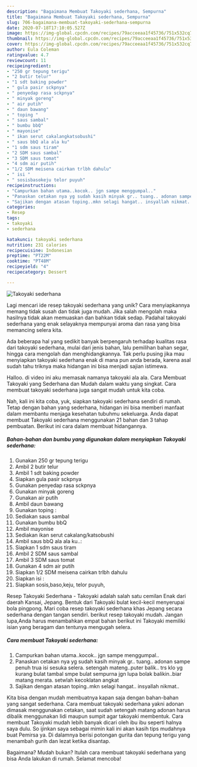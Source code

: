 ```yaml
---
description: "Bagaimana Membuat Takoyaki sederhana, Sempurna"
title: "Bagaimana Membuat Takoyaki sederhana, Sempurna"
slug: 706-bagaimana-membuat-takoyaki-sederhana-sempurna
date: 2020-07-18T17:10:05.527Z
image: https://img-global.cpcdn.com/recipes/79acceeaa1f45736/751x532cq70/takoyaki-sederhana-foto-resep-utama.jpg
thumbnail: https://img-global.cpcdn.com/recipes/79acceeaa1f45736/751x532cq70/takoyaki-sederhana-foto-resep-utama.jpg
cover: https://img-global.cpcdn.com/recipes/79acceeaa1f45736/751x532cq70/takoyaki-sederhana-foto-resep-utama.jpg
author: Eula Coleman
ratingvalue: 4.7
reviewcount: 11
recipeingredient:
- "250 gr tepung terigu"
- "2 butir telur"
- "1 sdt baking powder"
- " gula pasir sckpnya"
- " penyedap rasa sckpnya"
- " minyak goreng"
- " air putih"
- " daun bawang"
- " toping "
- " saus sambal"
- " bumbu bbQ"
- " mayonise"
- " ikan serut cakalangkatsobushi"
- " saus bbQ ala ala ku"
- "1 sdm saus tiram"
- "2 SDM saus sambal"
- "3 SDM saus tomat"
- "4 sdm air putih"
- "1/2 SDM meisena cairkan trlbh dahulu"
- " isi "
- " sosisbasokeju telor puyuh"
recipeinstructions:
- "Campurkan bahan utama..kocok.. jgn sampe menggumpal.."
- "Panaskan cetakan nya yg sudah kasih minyak gr.. tuang.. adonan sampe penuh trua isi sesuka selera. setengah mateng..puter balik.. trs klo yg kurang bulat tambal smpe bulat sempurna jgn lupa bolak balikin..biar matang merata. setwlah kecoklatan angkat"
- "Sajikan dengan atasan toping..mkn selagi hangat.. insyallah nikmat.."
categories:
- Resep
tags:
- takoyaki
- sederhana

katakunci: takoyaki sederhana 
nutrition: 231 calories
recipecuisine: Indonesian
preptime: "PT22M"
cooktime: "PT48M"
recipeyield: "4"
recipecategory: Dessert

---
```



![Takoyaki sederhana](https://img-global.cpcdn.com/recipes/79acceeaa1f45736/751x532cq70/takoyaki-sederhana-foto-resep-utama.jpg)

Lagi mencari ide resep takoyaki sederhana yang unik? Cara menyiapkannya memang tidak susah dan tidak juga mudah. Jika salah mengolah maka hasilnya tidak akan memuaskan dan bahkan tidak sedap. Padahal takoyaki sederhana yang enak selayaknya mempunyai aroma dan rasa yang bisa memancing selera kita.

Ada beberapa hal yang sedikit banyak berpengaruh terhadap kualitas rasa dari takoyaki sederhana, mulai dari jenis bahan, lalu pemilihan bahan segar, hingga cara mengolah dan menghidangkannya. Tak perlu pusing jika mau menyiapkan takoyaki sederhana enak di mana pun anda berada, karena asal sudah tahu triknya maka hidangan ini bisa menjadi sajian istimewa.

Halloo. di video ini aku memasak namanya takoyaki ala ala. Cara Membuat Takoyaki yang Sederhana dan Mudah dalam waktu yang singkat. Cara membuat takoyaki sederhana juga sangat mudah untuk kita coba.


Nah, kali ini kita coba, yuk, siapkan takoyaki sederhana sendiri di rumah. Tetap dengan bahan yang sederhana, hidangan ini bisa memberi manfaat dalam membantu menjaga kesehatan tubuhmu sekeluarga. Anda dapat membuat Takoyaki sederhana menggunakan 21 bahan dan 3 tahap pembuatan. Berikut ini cara dalam membuat hidangannya.

<!--inarticleads1-->

##### Bahan-bahan dan bumbu yang digunakan dalam menyiapkan Takoyaki sederhana:

1. Gunakan 250 gr tepung terigu
1. Ambil 2 butir telur
1. Ambil 1 sdt baking powder
1. Siapkan  gula pasir sckpnya
1. Gunakan  penyedap rasa sckpnya
1. Gunakan  minyak goreng
1. Gunakan  air putih
1. Ambil  daun bawang
1. Gunakan  toping :
1. Sediakan  saus sambal
1. Gunakan  bumbu bbQ
1. Ambil  mayonise
1. Sediakan  ikan serut cakalang/katsobushi
1. Ambil  saus bbQ ala ala ku..:
1. Siapkan 1 sdm saus tiram
1. Ambil 2 SDM saus sambal
1. Ambil 3 SDM saus tomat
1. Gunakan 4 sdm air putih
1. Siapkan 1/2 SDM meisena cairkan trlbh dahulu
1. Siapkan  isi :
1. Siapkan  sosis,baso,keju, telor puyuh,


Resep Takoyaki Sederhana - Takoyaki adalah salah satu cemilan Enak dari daerah Kansai, Jepang. Bentuk dari Takoyaki bulat kecil-kecil menyerupai bola pingpong. Mari coba resep takoyaki sederhana khas Jepang secara sederhana dengan tangan sendiri. berikut resep takoyaki mudah. Jangan lupa,Anda harus menambahkan empat bahan berikut ini Takoyaki memiliki isian yang beragam dan tentunya mengugah selera. 

<!--inarticleads2-->

##### Cara membuat Takoyaki sederhana:

1. Campurkan bahan utama..kocok.. jgn sampe menggumpal..
1. Panaskan cetakan nya yg sudah kasih minyak gr.. tuang.. adonan sampe penuh trua isi sesuka selera. setengah mateng..puter balik.. trs klo yg kurang bulat tambal smpe bulat sempurna jgn lupa bolak balikin..biar matang merata. setwlah kecoklatan angkat
1. Sajikan dengan atasan toping..mkn selagi hangat.. insyallah nikmat..


Kita bisa dengan mudah membuatnya kapan saja dengan bahan-bahan yang sangat sederhana. Cara membuat takoyaki sederhana yakni adonan dimasak menggunakan cetakan, saat sudah setengah matang adonan harus dibalik menggunakan lidi maupun sumpit agar takoyaki membentuk. Cara membuat Takoyaki mudah lebih banyak dicari oleh ibu ibu seperti halnya saya dulu. So ijinkan saya sebagai mimin kali ini akan kasih tips mudahnya buat Pemirsa ya. Di dalamnya berisi potongan gurita dan tepung terigu yang menambah gurih dan lezat ketika disantap. 

Bagaimana? Mudah bukan? Itulah cara membuat takoyaki sederhana yang bisa Anda lakukan di rumah. Selamat mencoba!
